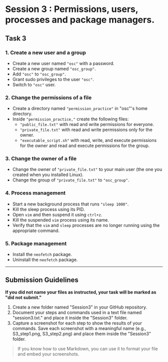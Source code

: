 # Session 3 : Permissions, users, processes and package managers.

## Task 3

### 1. Create a new user and a group

- Create a new user named `"osc"` with a password.
- Create a new group named `"osc_group"`.
- Add `"osc"` to `"osc_group"`.
- Grant sudo privileges to the user `"osc"`.
- Switch to `"osc"` user.

### 2. Change the permissions of a file

- Create a directory named `"permission_practice"` in "osc"'s home directory.
- Inside `"permission_practice,"` create the following files:
    - `"public_file.txt"` with read and write permissions for everyone.
    - `"private_file.txt"` with read and write permissions only for the owner.
    - `"executable_script.sh"` with read, write, and execute permissions for the owner and read and execute permissions for the group.

### 3. Change the owner of a file

- Change the owner of `"private_file.txt"` to your main user (the one you created when you installed Linux).
- Change the group of `"private_file.txt"` to `"osc_group"`.

### 4. Process management

- Start a new background process that runs `"sleep 1000"`.
- Kill the sleep process using its PID.
- Open `vim` and then suspend it using `ctrl+z`.
- Kill the suspended `vim` process using its name.
- Verify that the `vim` and `sleep` processes are no longer running using the appropriate command.

### 5. Package management

- Install the `neofetch` package.
- Uninstall the `neofetch` package.

--------------------------------------------------

## Submission Guidelines

**If you did not name your files as instructed, your task will be marked as "did not submit."**

1. Create a new folder named "Session3" in your GitHub repository.
2. Document your steps and commands used in a text file named "session3.txt." and place it inside the "Session3" folder. 
3. Capture a screenshot for each step to show the results of your commands. Save each screenshot with a meaningful name (e.g., S3_step1.png, S3_step2.png) and place them inside the "Session3" folder.

> If you know how to use Markdown, you can use it to format your file and embed your screenshots.